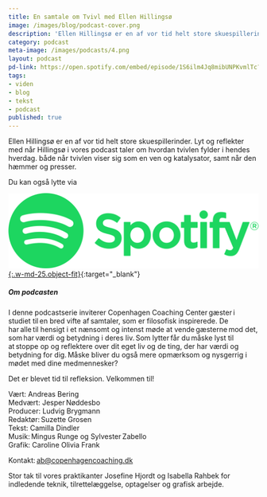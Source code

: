 ```yaml
---
title: En samtale om Tvivl med Ellen Hillingsø
image: /images/blog/podcast-cover.png
description: 'Ellen Hillingsø er en af vor tid helt store skuespillerinder. Lyt og reflekter med når Hillingsø i vores podcast taler om hvordan tvivlen fylder i hendes hverdag. både når tvivlen viser sig som en ven og katalysator, samt når den hæmmer og presser. Lyt med her.'
category: podcast
meta-image: /images/podcasts/4.png
layout: podcast
pd-link: https://open.spotify.com/embed/episode/1S6ilm4Jq8mibUNPKvmlTc?utm_source=generator
tags:
- viden
- blog
- tekst
- podcast
published: true
---
```


Ellen Hillingsø er en af vor tid helt store skuespillerinder. Lyt og reflekter med når Hillingsø i vores podcast taler om hvordan tvivlen fylder i hendes hverdag. både når tvivlen viser sig som en ven og katalysator, samt når den hæmmer og presser.

Du kan også lytte via

[![Lyt til SamtaleRummet via Spotify](/images/podcasts/spotify.png "Lyt til SamtaleRummet via Spotify"){:.w-md-25.object-fit}](https://open.spotify.com/episode/1S6ilm4Jq8mibUNPKvmlTc){:target="_blank"}

##### Om podcasten

I denne podcastserie inviterer Copenhagen Coaching Center gæster i studiet til en bred vifte af samtaler, som er filosofisk inspirerede. De har alle til hensigt i et nænsomt og intenst møde at vende gæsterne mod det, som har værdi og betydning i deres liv. Som lytter får du måske lyst til at stoppe op og reflektere over dit eget liv og de ting, der har værdi og betydning for dig. Måske bliver du også mere opmærksom og nysgerrig i mødet med dine medmennesker?

Det er blevet tid til refleksion. Velkommen til!  

Vært: Andreas Bering<br>
Medvært: Jesper Nøddesbo<br>
Producer: Ludvig Brygmann<br>
Redaktør: Suzette Grosen<br>
Tekst: Camilla Dindler<br>
Musik: Mingus Runge og Sylvester Zabello<br>
Grafik: Caroline Olivia Frank

Kontakt: ab@copenhagencoaching.dk

Stor tak til vores praktikanter Josefine Hjordt og Isabella Rahbek for indledende teknik, tilrettelæggelse, optagelser og grafisk arbejde.
